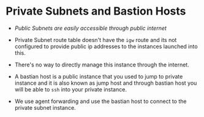 # Private Subnets and Bastion Hosts

- _Public Subnets are easily accessible through public internet_

- Private Subnet route table doesn't have the `igw` route and its not configured to provide public ip addresses to the instances launched into this.

- There's no way to directly manage this instance through the internet.

- A bastian host is a public instance that you used to jump to private instance and it is also known as jump host and through bastian host you will be able to `ssh` into your private instance.

- We use agent forwarding and use the bastian host to connect to the private subnet instance.
